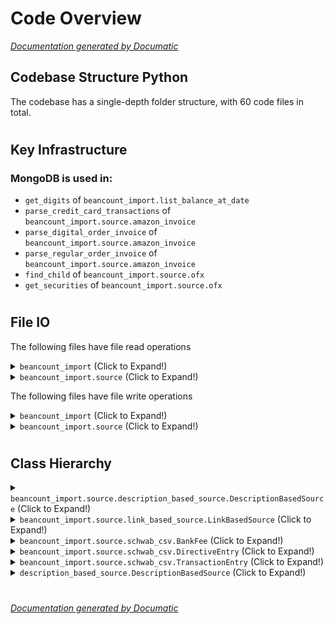 # Code Overview

[_Documentation generated by Documatic_](https://www.documatic.com)

<!---Documatic-section-Codebase Structure Python-start--->
## Codebase Structure Python

The codebase has a single-depth folder structure,
                with 60 code files in total.

# #
<!---Documatic-section-Codebase Structure Python-end--->

<!---Documatic-section-Key Infrastructure-start--->
## Key Infrastructure

### MongoDB is used in:

* `get_digits` of `beancount_import.list_balance_at_date`
* `parse_credit_card_transactions` of `beancount_import.source.amazon_invoice`
* `parse_digital_order_invoice` of `beancount_import.source.amazon_invoice`
* `parse_regular_order_invoice` of `beancount_import.source.amazon_invoice`
* `find_child` of `beancount_import.source.ofx`
* `get_securities` of `beancount_import.source.ofx`

# #
<!---Documatic-section-Key Infrastructure-end--->

<!---Documatic-section-File IO-start--->
## File IO

<!---Documatic-block-file_io-start--->
The following files have file read operations

<!---Documatic-block-beancount_import-start--->
<details>
	<summary><code>beancount_import</code> (Click to Expand!)</summary>

* beancount_import.journal_editor
* beancount_import.journal_editor_test
* beancount_import.matching_test
* beancount_import.reconcile
* beancount_import.reconcile_test
* beancount_import.test_util
</details>
<!---Documatic-block-beancount_import-end--->

<!---Documatic-block-beancount_import.source-start--->
<details>
	<summary><code>beancount_import.source</code> (Click to Expand!)</summary>

* beancount_import.source.amazon
* beancount_import.source.amazon_invoice
* beancount_import.source.amazon_invoice_sanitize
* beancount_import.source.amazon_invoice_test
* beancount_import.source.google_purchases
* beancount_import.source.google_purchases_sanitize
* beancount_import.source.healthequity
* beancount_import.source.mint
* beancount_import.source.ofx
* beancount_import.source.paypal
* beancount_import.source.paypal_sanitize
* beancount_import.source.schwab_csv
* beancount_import.source.venmo
* beancount_import.source.waveapps
</details>
<!---Documatic-block-beancount_import.source-end--->

The following files have file write operations

<!---Documatic-block-beancount_import-start--->
<details>
	<summary><code>beancount_import</code> (Click to Expand!)</summary>

* beancount_import.test_util
</details>
<!---Documatic-block-beancount_import-end--->

<!---Documatic-block-beancount_import.source-start--->
<details>
	<summary><code>beancount_import.source</code> (Click to Expand!)</summary>

* beancount_import.source.amazon
* beancount_import.source.amazon_invoice
* beancount_import.source.amazon_invoice_sanitize
* beancount_import.source.amazon_invoice_test
* beancount_import.source.google_purchases_sanitize
* beancount_import.source.paypal_sanitize
* beancount_import.source.stockplanconnect_statement
* beancount_import.source.ultipro_google_statement
</details>
<!---Documatic-block-beancount_import.source-end--->
<!---Documatic-block-file_io-end--->

# #
<!---Documatic-section-File IO-end--->

<!---Documatic-section-Class Hierarchy-start--->
## Class Hierarchy

<!---Documatic-block-beancount_import.source.description_based_source.DescriptionBasedSource-start--->
<details>
	<summary><code>beancount_import.source.description_based_source.DescriptionBasedSource</code> (Click to Expand!)</summary>

* beancount_import.source.mint.MintSource
</details>
<!---Documatic-block-beancount_import.source.description_based_source.DescriptionBasedSource-end--->

<!---Documatic-block-beancount_import.source.link_based_source.LinkBasedSource-start--->
<details>
	<summary><code>beancount_import.source.link_based_source.LinkBasedSource</code> (Click to Expand!)</summary>

* beancount_import.source.description_based_source.DescriptionBasedSource
</details>
<!---Documatic-block-beancount_import.source.link_based_source.LinkBasedSource-end--->

<!---Documatic-block-beancount_import.source.schwab_csv.BankFee-start--->
<details>
	<summary><code>beancount_import.source.schwab_csv.BankFee</code> (Click to Expand!)</summary>

* beancount_import.source.schwab_csv.Fee
</details>
<!---Documatic-block-beancount_import.source.schwab_csv.BankFee-end--->

<!---Documatic-block-beancount_import.source.schwab_csv.DirectiveEntry-start--->
<details>
	<summary><code>beancount_import.source.schwab_csv.DirectiveEntry</code> (Click to Expand!)</summary>

* beancount_import.source.schwab_csv.TransactionEntry
</details>
<!---Documatic-block-beancount_import.source.schwab_csv.DirectiveEntry-end--->

<!---Documatic-block-beancount_import.source.schwab_csv.TransactionEntry-start--->
<details>
	<summary><code>beancount_import.source.schwab_csv.TransactionEntry</code> (Click to Expand!)</summary>

* beancount_import.source.schwab_csv.BankFee
* beancount_import.source.schwab_csv.BankInterest
* beancount_import.source.schwab_csv.BondInterest
* beancount_import.source.schwab_csv.CashDividend
* beancount_import.source.schwab_csv.FundGainsDistribution
* beancount_import.source.schwab_csv.Interest
* beancount_import.source.schwab_csv.PromotionalAward
* beancount_import.source.schwab_csv.StockPlanActivity
* beancount_import.source.schwab_csv.TaxPaid
</details>
<!---Documatic-block-beancount_import.source.schwab_csv.TransactionEntry-end--->

<!---Documatic-block-description_based_source.DescriptionBasedSource-start--->
<details>
	<summary><code>description_based_source.DescriptionBasedSource</code> (Click to Expand!)</summary>

* beancount_import.source.mint.MintSource
</details>
<!---Documatic-block-description_based_source.DescriptionBasedSource-end--->

# #
<!---Documatic-section-Class Hierarchy-end--->

[_Documentation generated by Documatic_](https://www.documatic.com)